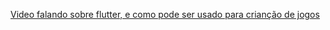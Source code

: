[Video falando sobre flutter, e como pode ser usado para crianção de jogos](https://www.youtube.com/watch?v=l0FmZiwYOCk)
